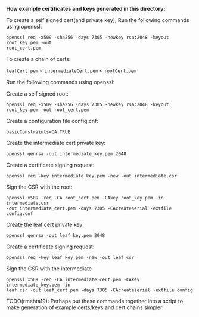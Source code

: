 **How example certificates and keys generated in this directory:**

To create a self signed cert(and private key), Run the following commands using openssl:
```
openssl req -x509 -sha256 -days 7305 -newkey rsa:2048 -keyout root_key.pem -out
root_cert.pem
```
To create a chain of certs:  

```leafCert.pem``` < ```intermediateCert.pem``` < ```rootCert.pem```

Run the following commands using openssl:  

Create a self signed root:
```
openssl req -x509 -sha256 -days 7305 -newkey rsa:2048 -keyout root_key.pem -out root_cert.pem
```
Create a configuration file config.cnf:
```
basicConstraints=CA:TRUE
```
Create the intermediate cert private key:
```
openssl genrsa -out intermediate_key.pem 2048
```
Create a certificate signing request:
```
openssl req -key intermediate_key.pem -new -out intermediate.csr
```
Sign the CSR with the root:
```
openssl x509 -req -CA root_cert.pem -CAkey root_key.pem -in intermediate.csr
-out intermediate_cert.pem -days 7305 -CAcreateserial -extfile config.cnf
```
Create the leaf cert private key:
```
openssl genrsa -out leaf_key.pem 2048
```
Create a certificate signing request:
```
openssl req -key leaf_key.pem -new -out leaf.csr
```
Sign the CSR with the intermediate
```
openssl x509 -req -CA intermediate_cert.pem -CAkey intermediate_key.pem -in
leaf.csr -out leaf_cert.pem -days 7305 -CAcreateserial -extfile config
```
TODO(rmehta19): Perhaps put these commands together into a script to make
generation of example certs/keys and cert chains simpler.

